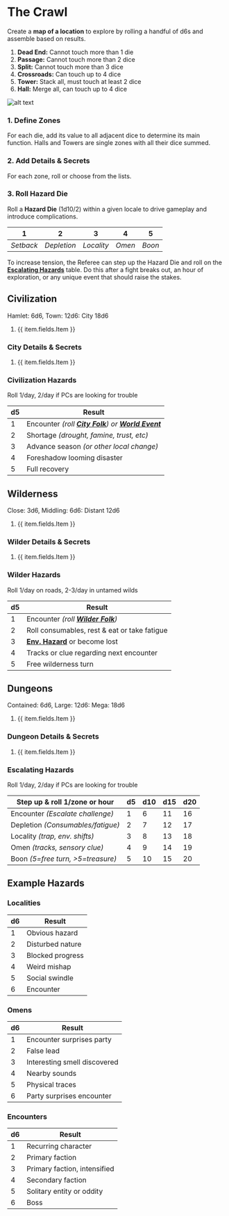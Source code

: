 # The Crawl

Create a **map of a location** to explore by rolling a handful of d6s and assemble based on results.

1. **Dead End:** Cannot touch more than 1 die
2. **Passage:** Cannot touch more than 2 dice
3. **Split:** Cannot touch more than 3 dice
4. **Crossroads:** Can touch up to 4 dice
5. **Tower:** Stack all, must touch at least 2 dice
6. **Hall:** Merge all, can touch up to 4 dice

![alt text](https://via.placeholder.com/800x300 "Provided by unsplash.com")

### 1. Define Zones

For each die, add its value to all adjacent dice to determine its main function. Halls and Towers are single zones with all their dice summed.

### 2. Add Details & Secrets

For each zone, roll or choose from the lists.

### 3. Roll Hazard Die

Roll a **Hazard Die** (1d10/2) within a given locale to drive gameplay and introduce complications.

| 1        | 2         | 3         | 4    | 5      |
|:--------:|:---------:|:---------:|:----:|:------:|
| *Setback* | *Depletion* | *Locality* | *Omen* | *Boon* |

To increase tension, the Referee can step up the Hazard Die and roll on the [**Escalating Hazards**](#escalating-hazards) table. Do this after a fight breaks out, an hour of exploration, or any unique event that should raise the stakes.

## Civilization

Hamlet: 6d6, Town: 12d6: City 18d6

<ol class="d36-table">
    <li
        v-for="item in atCrawlCityLocations"
    >
        {{ item.fields.Item }}
    </li>
</ol>

### City Details & Secrets

<ol class="d36-table">
    <li
        v-for="item in atCrawlCityDetails"
    >
        {{ item.fields.Item }}
    </li>
</ol>

### Civilization Hazards

Roll 1/day, 2/day if PCs are looking for trouble

| d5| Result                                                                                                 |
|---|--------------------------------------------------------------------------------------------------------|
| 1 | Encounter *(roll [**City Folk**]((the-folken.md#city-folk))) or [**World Event**](the-world.md#world-events)* |
| 2 | Shortage *(drought, famine, trust, etc)*                                                                   |
| 3 | Advance season *(or other local change)*                                                                  |
| 4 | Foreshadow looming disaster                                                                           |
| 5 | Full recovery                                                                                         |

## Wilderness

Close: 3d6, Middling: 6d6: Distant 12d6

<ol class="d36-table">
    <li
        v-for="item in atCrawlWilderLocations"
    >
        {{ item.fields.Item }}
    </li>
</ol>

### Wilder Details & Secrets

<ol class="d36-table">
    <li
        v-for="item in atCrawlWilderDetails"
    >
        {{ item.fields.Item }}
    </li>
</ol>

### Wilder Hazards

Roll 1/day on roads, 2-3/day in untamed wilds

| d5| Result                                                             |
|---|--------------------------------------------------------------------|
| 1 | Encounter *(roll [**Wilder Folk**]((the-folken.md#wilder-folk)))*      |
| 2 | Roll consumables, rest & eat or take fatigue                       |
| 3 | [**Env. Hazard**](the-world.md#environment-hazards) or become lost |
| 4 | Tracks or clue regarding next encounter                            |
| 5 | Free wilderness turn                                               |

## Dungeons

Contained: 6d6, Large: 12d6: Mega: 18d6

<ol class="d36-table">
    <li
        v-for="item in atCrawlDungeonLocations"
    >
        {{ item.fields.Item }}
    </li>
</ol>

### Dungeon Details & Secrets

<ol class="d36-table">
    <li
        v-for="item in atCrawlDungeonDetails"
    >
        {{ item.fields.Item }}
    </li>
</ol>

### Escalating Hazards

Roll 1/day, 2/day if PCs are looking for trouble

| Step up & roll 1/zone or hour | d5 | d10 | d15 | d20 |
| ----------------------------- |----|-----|-----|-----|
| Encounter *(Escalate challenge)* | 1  | 6   | 11  | 16  |
| Depletion *(Consumables/fatigue)*| 2  | 7   | 12  | 17  |
| Locality *(trap, env. shifts)*   | 3  | 8   | 13  | 18  |
| Omen *(tracks, sensory clue)*    | 4  | 9   | 14  | 19  |
| Boon *(5=free turn, >5=treasure)* | 5  | 10  | 15  | 20  |

## Example Hazards

<div class="flex--lg">
<div class="w33--lg mt2">

### Localities

| d6| Result           |
|---|------------------|
| 1 | Obvious hazard   |
| 2 | Disturbed nature |
| 3 | Blocked progress |
| 4 | Weird mishap     |
| 5 | Social swindle   |
| 6 | Encounter        |

</div>
<div class="w33--lg mt2">

### Omens

| d6| Result                       |
|---|------------------------------|
| 1 | Encounter surprises party    |
| 2 | False lead                   |
| 3 | Interesting smell discovered |
| 4 | Nearby sounds                |
| 5 | Physical traces              |
| 6 | Party surprises encounter    |

</div>
<div class="w33--lg mt2">

### Encounters

| d6| Result                       |
|---|------------------------------|
| 1 | Recurring character          |
| 2 | Primary faction              |
| 3 | Primary faction, intensified |
| 4 | Secondary faction            |
| 5 | Solitary entity or oddity    |
| 6 | Boss                         |

</div>
</div>
